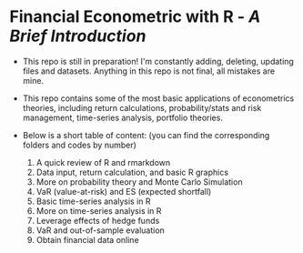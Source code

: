 # Financial Econometric with R - *A Brief Introduction*

* This repo is still in preparation! I'm constantly adding, deleting, updating files and datasets. Anything in this repo is not final, all mistakes are mine.

* This repo contains some of the most basic applications of econometrics theories, including return calculations, probability/stats and risk management, time-series analysis, portfolio theories. 

* Below is a short table of content: (you can find the corresponding folders and codes by number)
  	1. A quick review of R and rmarkdown
   	2. Data input, return calculation, and basic R graphics
   	3. More on probability theory and Monte Carlo Simulation
   	4. VaR (value-at-risk) and ES (expected shortfall)
   	5. Basic time-series analysis in R
   	6. More on time-series analysis in R
   	7. Leverage effects of hedge funds
   	8. VaR and out-of-sample evaluation
   	9. Obtain financial data online
